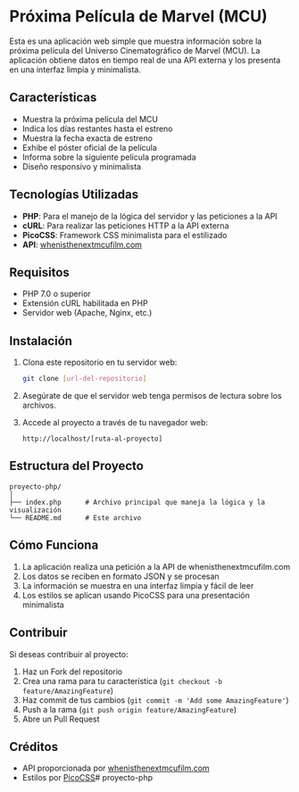 # Próxima Película de Marvel (MCU)

Esta es una aplicación web simple que muestra información sobre la próxima película del Universo Cinematográfico de Marvel (MCU). La aplicación obtiene datos en tiempo real de una API externa y los presenta en una interfaz limpia y minimalista.

## Características

- Muestra la próxima película del MCU
- Indica los días restantes hasta el estreno
- Muestra la fecha exacta de estreno
- Exhibe el póster oficial de la película
- Informa sobre la siguiente película programada
- Diseño responsivo y minimalista

## Tecnologías Utilizadas

- **PHP**: Para el manejo de la lógica del servidor y las peticiones a la API
- **cURL**: Para realizar las peticiones HTTP a la API externa
- **PicoCSS**: Framework CSS minimalista para el estilizado
- **API**: [whenisthenextmcufilm.com](https://whenisthenextmcufilm.com/api)

## Requisitos

- PHP 7.0 o superior
- Extensión cURL habilitada en PHP
- Servidor web (Apache, Nginx, etc.)

## Instalación

1. Clona este repositorio en tu servidor web:
   ```bash
   git clone [url-del-repositorio]
   ```

2. Asegúrate de que el servidor web tenga permisos de lectura sobre los archivos.

3. Accede al proyecto a través de tu navegador web:
   ```
   http://localhost/[ruta-al-proyecto]
   ```

## Estructura del Proyecto

```
proyecto-php/
│
├── index.php      # Archivo principal que maneja la lógica y la visualización
└── README.md      # Este archivo
```

## Cómo Funciona

1. La aplicación realiza una petición a la API de whenisthenextmcufilm.com
2. Los datos se reciben en formato JSON y se procesan
3. La información se muestra en una interfaz limpia y fácil de leer
4. Los estilos se aplican usando PicoCSS para una presentación minimalista

## Contribuir

Si deseas contribuir al proyecto:

1. Haz un Fork del repositorio
2. Crea una rama para tu característica (`git checkout -b feature/AmazingFeature`)
3. Haz commit de tus cambios (`git commit -m 'Add some AmazingFeature'`)
4. Push a la rama (`git push origin feature/AmazingFeature`)
5. Abre un Pull Request

## Créditos

- API proporcionada por [whenisthenextmcufilm.com](https://whenisthenextmcufilm.com/)
- Estilos por [PicoCSS](https://picocss.com/)# proyecto-php
